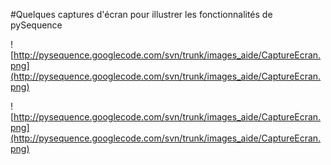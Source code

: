 #Quelques captures d'écran pour illustrer les fonctionnalités de pySequence

![http://pysequence.googlecode.com/svn/trunk/images_aide/CaptureEcran.png](http://pysequence.googlecode.com/svn/trunk/images_aide/CaptureEcran.png)

![http://pysequence.googlecode.com/svn/trunk/images_aide/CaptureEcran.png](http://pysequence.googlecode.com/svn/trunk/images_aide/CaptureEcran.png)